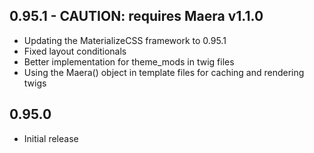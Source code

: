 ## 0.95.1 - CAUTION: requires Maera v1.1.0

* Updating the MaterializeCSS framework to 0.95.1
* Fixed layout conditionals
* Better implementation for theme_mods in twig files
* Using the Maera() object in template files for caching and rendering twigs

## 0.95.0

* Initial release
